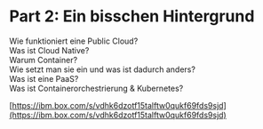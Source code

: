 # Part 2: Ein bisschen Hintergrund

Wie funktioniert eine Public Cloud?  
Was ist Cloud Native?  
Warum Container?  
Wie setzt man sie ein und was ist dadurch anders?  
Was ist eine PaaS?  
Was ist Containerorchestrierung & Kubernetes?

[https://ibm.box.com/s/vdhk6dzotf15talftw0qukf69fds9sjd](https://ibm.box.com/s/vdhk6dzotf15talftw0qukf69fds9sjd)

